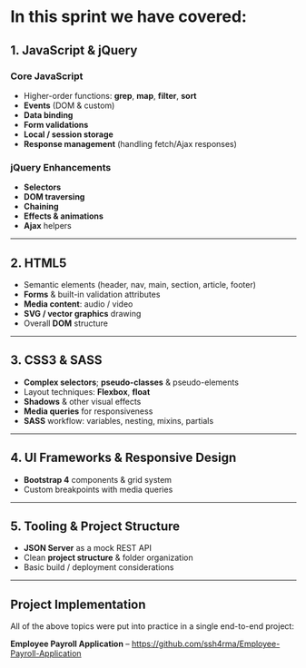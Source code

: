 # In this sprint we have covered: 
## 1. JavaScript & jQuery

### Core JavaScript
- Higher-order functions: **grep**, **map**, **filter**, **sort**
- **Events** (DOM & custom)  
- **Data binding**
- **Form validations**
- **Local / session storage**
- **Response management** (handling fetch/Ajax responses)

### jQuery Enhancements
- **Selectors**
- **DOM traversing**
- **Chaining**
- **Effects & animations**
- **Ajax** helpers

---

## 2. HTML5

- Semantic elements (header, nav, main, section, article, footer)
- **Forms** & built-in validation attributes
- **Media content**: audio / video
- **SVG / vector graphics** drawing
- Overall **DOM** structure

---

## 3. CSS3 & SASS

- **Complex selectors**; **pseudo-classes** & pseudo-elements
- Layout techniques: **Flexbox**, **float**
- **Shadows** & other visual effects
- **Media queries** for responsiveness
- **SASS** workflow: variables, nesting, mixins, partials

---

## 4. UI Frameworks & Responsive Design

- **Bootstrap 4** components & grid system
- Custom breakpoints with media queries

---

## 5. Tooling & Project Structure

- **JSON Server** as a mock REST API
- Clean **project structure** & folder organization
- Basic build / deployment considerations

---

## Project Implementation

All of the above topics were put into practice in a single end-to-end project:

**Employee Payroll Application** – <https://github.com/ssh4rma/Employee-Payroll-Application>
